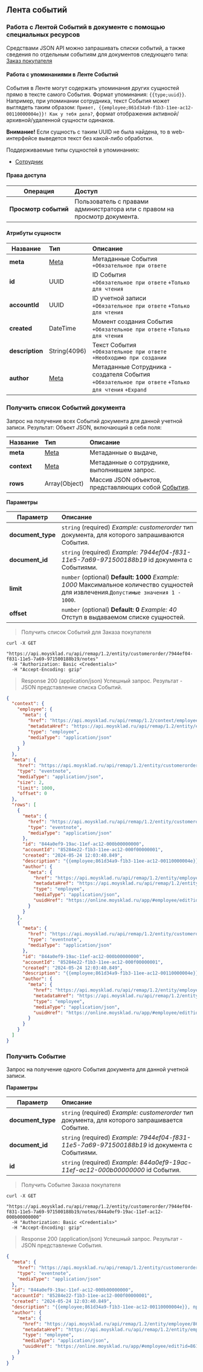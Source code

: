## Лента событий

### Работа с Лентой Событий в документе с помощью специальных ресурсов
Средствами JSON API можно запрашивать списки событий, а также сведения по отдельным событиям для документов следующего типа: [Заказ покупателя](../documents/#dokumenty-zakaz-pokupatelq)


#### Работа с упоминаниями в Ленте Событий

События в Ленте могут содержать упоминания других сущностей прямо в тексте самого События. 
Формат упоминания: `{{type;uuid}}`. Например, при упоминании сотрудника, текст События может выглядеть таким образом:
`Привет, {{employee;861d34a9-f1b3-11ee-ac12-00110000004e}}! Как у тебя дела?`, формат отображения активной/архивной/удаленной сущности одинаков. 

**Внимание!** Если сущность с таким UUID не была найдена, то в web-интерфейсе выведется текст без какой-либо обработки. 

Поддерживаемые типы сущностей в упоминаниях:

+ [Сотрудник](../dictionaries/#suschnosti-sotrudnik)

#### Права доступа

| Операция                  | Доступ                                                                                                   |
|---------------------------|:---------------------------------------------------------------------------------------------------------|
| **Просмотр&nbsp;событий** | Пользователь с правами администратора или с правом на просмотр документа.                                |

#### Атрибуты сущности

| Название              | Тип                                                       | Описание                                                                                                                                                |
|-----------------------|:----------------------------------------------------------|:--------------------------------------------------------------------------------------------------------------------------------------------------------|
| **meta**              | [Meta](../#mojsklad-json-api-obschie-swedeniq-metadannye) | Метаданные События<br>`+Обязательное при ответе`                                                                                                        |
| **id**                | UUID                                                      | ID События<br>`+Обязательное при ответе` `+Только для чтения`                                                                                           |
| **accountId**         | UUID                                                      | ID учетной записи<br>`+Обязательное при ответе` `+Только для чтения`                                                                                    |
| **created**           | DateTime                                                  | Момент создания События<br>`+Обязательное при ответе` `+Только для чтения`                                                                              |
| **description**       | String(4096)                                              | Текст События<br>`+Обязательное при ответе` `+Необходимо при создании`                                                                                  |
| **author**            | [Meta](../#mojsklad-json-api-obschie-swedeniq-metadannye) | Метаданные Сотрудника - создателя События<br>`+Обязательное при ответе` `+Только для чтения` `+Expand`                                                  |

### Получить список Событий документа
Запрос на получение всех Событий документа для данной учетной записи.
Результат: Объект JSON, включающий в себя поля:

| Название    | Тип                                                       | Описание                                                                                         |
|-------------|:----------------------------------------------------------|:-------------------------------------------------------------------------------------------------|
| **meta**    | [Meta](../#mojsklad-json-api-obschie-swedeniq-metadannye) | Метаданные о выдаче,                                                                             |
| **context** | [Meta](../#mojsklad-json-api-obschie-swedeniq-metadannye) | Метаданные о сотруднике, выполнившем запрос.                                                     |
| **rows**    | Array(Object)                                             | Массив JSON объектов, представляющих собой [События](../dictionaries/#suschnosti-lenta-sobytij). |

**Параметры**

| Параметр          | Описание                                                                                                                               |
|-------------------|:---------------------------------------------------------------------------------------------------------------------------------------|
| **document_type** | `string` (required) *Example: customerorder* тип документа, для которого запрашиваются События.                                        |
| **document_id**   | `string` (required) *Example: 7944ef04-f831-11e5-7a69-971500188b19* id документа c Событиями.                                          |
| **limit**         | `number` (optional) **Default: 1000** *Example: 1000* Максимальное количество сущностей для извлечения.`Допустимые значения 1 - 1000`. |
| **offset**        | `number` (optional) **Default: 0** *Example: 40* Отступ в выдаваемом списке сущностей.                                                 |

> Получить список Событий для Заказа покупателя

```shell
curl -X GET
  "https://api.moysklad.ru/api/remap/1.2/entity/customerorder/7944ef04-f831-11e5-7a69-971500188b19/notes"
  -H "Authorization: Basic <Credentials>"
  -H "Accept-Encoding: gzip"
```

> Response 200 (application/json)
Успешный запрос. Результат - JSON представление списка Событий.

```json
{
  "context": {
    "employee": {
      "meta": {
        "href": "https://api.moysklad.ru/api/remap/1.2/context/employee",
        "metadataHref": "https://api.moysklad.ru/api/remap/1.2/entity/employee/metadata",
        "type": "employee",
        "mediaType": "application/json"
      }
    }
  },
  "meta": {
    "href": "https://api.moysklad.ru/api/remap/1.2/entity/customerorder/e4609c69-00bc-11ef-ac12-00120000001a/notes",
    "type": "eventnote",
    "mediaType": "application/json",
    "size": 2,
    "limit": 1000,
    "offset": 0
  },
  "rows": [
    {
      "meta": {
        "href": "https://api.moysklad.ru/api/remap/1.2/entity/customerorder/e4609c69-00bc-11ef-ac12-00120000001a/notes/844a0ef9-19ac-11ef-ac12-000b00000000",
        "type": "eventnote",
        "mediaType": "application/json"
      },
      "id": "844a0ef9-19ac-11ef-ac12-000b00000000",
      "accountId": "85284e22-f1b3-11ee-ac12-000f00000001",
      "created": "2024-05-24 12:03:40.849",
      "description": "{{employee;861d34a9-f1b3-11ee-ac12-00110000004e}}, привет",
      "author": {
        "meta": {
          "href": "https://api.moysklad.ru/api/remap/1.2/entity/employee/861d34a9-f1b3-11ee-ac12-00110000004e",
          "metadataHref": "https://api.moysklad.ru/api/remap/1.2/entity/employee/metadata",
          "type": "employee",
          "mediaType": "application/json",
          "uuidHref": "https://online.moysklad.ru/app/#employee/edit?id=861d34a9-f1b3-11ee-ac12-00110000004e"
        }
      }
    },
    {
      "meta": {
        "href": "https://api.moysklad.ru/api/remap/1.2/entity/customerorder/e4609c69-00bc-11ef-ac12-00120000001a/notes/844a0ef9-19ac-11ef-ac12-000b00000000",
        "type": "eventnote",
        "mediaType": "application/json"
      },
      "id": "844a0ef9-19ac-11ef-ac12-000b00000000",
      "accountId": "85284e22-f1b3-11ee-ac12-000f00000001",
      "created": "2024-05-24 12:03:40.849",
      "description": "{{employee;861d34a9-f1b3-11ee-ac12-00110000004e}}, привет",
      "author": {
        "meta": {
          "href": "https://api.moysklad.ru/api/remap/1.2/entity/employee/861d34a9-f1b3-11ee-ac12-00110000004e",
          "metadataHref": "https://api.moysklad.ru/api/remap/1.2/entity/employee/metadata",
          "type": "employee",
          "mediaType": "application/json",
          "uuidHref": "https://online.moysklad.ru/app/#employee/edit?id=861d34a9-f1b3-11ee-ac12-00110000004e"
        }
      }
    }
  ]
}
```

### Получить Событие
Запрос на получение одного События документа для данной учетной записи.

**Параметры**

| Параметр          | Описание                                                                                        |
|-------------------|:------------------------------------------------------------------------------------------------|
| **document_type** | `string` (required) *Example: customerorder* тип документа, для которого запрашивается Событие. |
| **document_id**   | `string` (required) *Example: 7944ef04-f831-11e5-7a69-971500188b19* id документа c Событиями.   |
| **id**            | `string` (required) *Example: 844a0ef9-19ac-11ef-ac12-000b00000000* id События.                 |

> Получить Событие Заказа покупателя

```shell
curl -X GET
  "https://api.moysklad.ru/api/remap/1.2/entity/customerorder/7944ef04-f831-11e5-7a69-971500188b19/notes/844a0ef9-19ac-11ef-ac12-000b00000000"
  -H "Authorization: Basic <Credentials>"
  -H "Accept-Encoding: gzip"
```

> Response 200 (application/json)
Успешный запрос. Результат - JSON представление События.

```json
{
  "meta": {
    "href": "https://api.moysklad.ru/api/remap/1.2/entity/customerorder/e4609c69-00bc-11ef-ac12-00120000001a/notes/844a0ef9-19ac-11ef-ac12-000b00000000",
    "type": "eventnote",
    "mediaType": "application/json"
  },
  "id": "844a0ef9-19ac-11ef-ac12-000b00000000",
  "accountId": "85284e22-f1b3-11ee-ac12-000f00000001",
  "created": "2024-05-24 12:03:40.849",
  "description": "{{employee;861d34a9-f1b3-11ee-ac12-00110000004e}}, привет",
  "author": {
    "meta": {
      "href": "https://api.moysklad.ru/api/remap/1.2/entity/employee/861d34a9-f1b3-11ee-ac12-00110000004e",
      "metadataHref": "https://api.moysklad.ru/api/remap/1.2/entity/employee/metadata",
      "type": "employee",
      "mediaType": "application/json",
      "uuidHref": "https://online.moysklad.ru/app/#employee/edit?id=861d34a9-f1b3-11ee-ac12-00110000004e"
    }
  }
}
```

